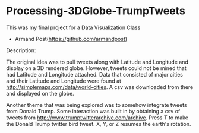 # Processing-3DGlobe-TrumpTweets
This was my final project for a Data Visualization Class
 - Armand Post(https://github.com/armandpost)

Description:

The original idea was to pull tweets along with Latitude and Longitude and display on a 3D rendered globe.
However, tweets could not be mined that had Latitude and Longitude attached.
Data that consisted of major cities and their Latitude and Longitude were found at http://simplemaps.com/data/world-cities.
A csv was downloaded from there and displayed on the globe.

Another theme that was being explored was to somehow integrate tweets from Donald Trump.
Some interaction was built in by obtaining a csv of tweets from http://www.trumptwitterarchive.com/archive.
Press T to make the Donald Trump twitter bird tweet.  X, Y, or Z resumes the earth's rotation.
